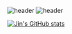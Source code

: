 

<!--
**FullStackJinnnn/FullStackjinnnn** is a ✨ _special_ ✨ repository because its `README.md` (this file) appears on your GitHub profile.

Here are some ideas to get you started:

- 🔭 I’m currently working on ...
- 🌱 I’m currently learning ...
- 👯 I’m looking to collaborate on ...
- 🤔 I’m looking for help with ...
- 💬 Ask me about ...
- 📫 How to reach me: ...
- 😄 Pronouns: ...
- ⚡ Fun fact: ...
-->

![header](https://capsule-render.vercel.app/api?type=waving&color=gradient&height=120&animation=fadeIn&section=footer&text=Hi%20there👋-nl-🐢🐢🐢&fontColor=00ff00&fontAlign=20&fontSize=50)
![header](https://readme-typing-svg.demolab.com?font=Fira+Code&pause=1000&color=1EF75D&random=false&width=435&lines=Welcome+to+Jin's+Github)

[![Jin's GitHub stats](https://github-readme-stats.vercel.app/api?username=FullStackJinnnn&show_icons=true&theme=merco&count_private=true)](https://github.com/anuraghazra/github-readme-stats)

